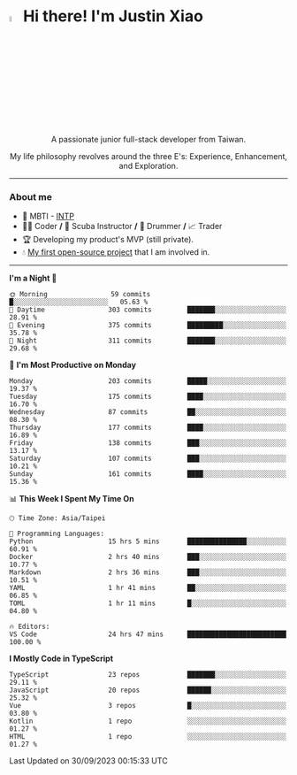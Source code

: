 # <img src="https://media.giphy.com/media/hvRJCLFzcasrR4ia7z/giphy.gif" width="5%">Hi there! I'm Justin Xiao
<p align="center">A passionate junior full-stack developer from Taiwan.  </p>
<p align="center">My life philosophy revolves around the three E's: Experience, Enhancement, and Exploration.</p>

---
### About me
- 👀 MBTI - [INTP](https://www.16personalities.com/intp-personality)
- 👨‍💻 Coder **/** 🤿 Scuba Instructor **/** 🥁 Drummer **/** 📈 Trader
- 🏆 Developing my product's MVP (still private).
- 💧 [My first open-source project](https://github.com/Game-as-a-Service/Game-Lobby-Web) that I am involved in.

---
<!--START_SECTION:waka-->
**I'm a Night 🦉** 

```text
🌞 Morning                59 commits          █░░░░░░░░░░░░░░░░░░░░░░░░   05.63 % 
🌆 Daytime                303 commits         ███████░░░░░░░░░░░░░░░░░░   28.91 % 
🌃 Evening                375 commits         █████████░░░░░░░░░░░░░░░░   35.78 % 
🌙 Night                  311 commits         ███████░░░░░░░░░░░░░░░░░░   29.68 % 
```
📅 **I'm Most Productive on Monday** 

```text
Monday                   203 commits         █████░░░░░░░░░░░░░░░░░░░░   19.37 % 
Tuesday                  175 commits         ████░░░░░░░░░░░░░░░░░░░░░   16.70 % 
Wednesday                87 commits          ██░░░░░░░░░░░░░░░░░░░░░░░   08.30 % 
Thursday                 177 commits         ████░░░░░░░░░░░░░░░░░░░░░   16.89 % 
Friday                   138 commits         ███░░░░░░░░░░░░░░░░░░░░░░   13.17 % 
Saturday                 107 commits         ███░░░░░░░░░░░░░░░░░░░░░░   10.21 % 
Sunday                   161 commits         ████░░░░░░░░░░░░░░░░░░░░░   15.36 % 
```


📊 **This Week I Spent My Time On** 

```text
🕑︎ Time Zone: Asia/Taipei

💬 Programming Languages: 
Python                   15 hrs 5 mins       ███████████████░░░░░░░░░░   60.91 % 
Docker                   2 hrs 40 mins       ███░░░░░░░░░░░░░░░░░░░░░░   10.77 % 
Markdown                 2 hrs 36 mins       ███░░░░░░░░░░░░░░░░░░░░░░   10.51 % 
YAML                     1 hr 41 mins        ██░░░░░░░░░░░░░░░░░░░░░░░   06.85 % 
TOML                     1 hr 11 mins        █░░░░░░░░░░░░░░░░░░░░░░░░   04.80 % 

🔥 Editors: 
VS Code                  24 hrs 47 mins      █████████████████████████   100.00 % 
```

**I Mostly Code in TypeScript** 

```text
TypeScript               23 repos            ███████░░░░░░░░░░░░░░░░░░   29.11 % 
JavaScript               20 repos            ██████░░░░░░░░░░░░░░░░░░░   25.32 % 
Vue                      3 repos             █░░░░░░░░░░░░░░░░░░░░░░░░   03.80 % 
Kotlin                   1 repo              ░░░░░░░░░░░░░░░░░░░░░░░░░   01.27 % 
HTML                     1 repo              ░░░░░░░░░░░░░░░░░░░░░░░░░   01.27 % 
```




 Last Updated on 30/09/2023 00:15:33 UTC
<!--END_SECTION:waka-->
